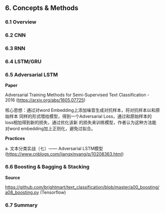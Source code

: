 

## 6. Concepts & Methods
### 6.1 Overview

### 6.2 CNN

### 6.3 RNN

### 6.4 LSTM/GRU

### 6.5 Adversarial LSTM
**Paper**

Adversarial Training Methods for Semi-Supervised Text Classification - 2016 (https://arxiv.org/abs/1605.07725)

核心思想：通过对word Embedding上添加噪音生成对抗样本，将对抗样本以和原始样本 同样的形式喂给模型，得到一个Adversarial Loss，通过和原始样本的loss相加得到新的损失，通过优化该新 的损失来训练模型，作者认为这种方法能对word embedding加上正则化，避免过拟合。

**Practices**

a. 文本分类实战（七）—— Adversarial LSTM模型 (https://www.cnblogs.com/jiangxinyang/p/10208363.html)

### 6.6 Boosting & Bagging & Stacking

**Source**

https://github.com/brightmart/text_classification/blob/master/a00_boosting/a08_boosting.py (Tensorflow)

### 6.7 Summary
